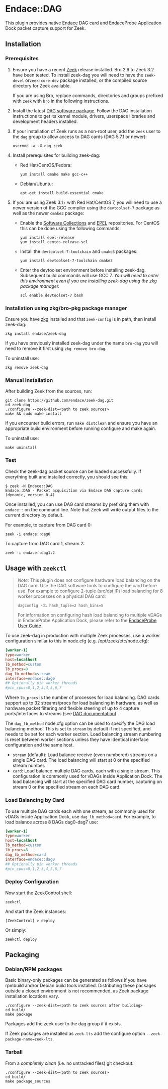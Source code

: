 
Endace::DAG
=================================

This plugin provides native [Endace](https://www.endace.com/) DAG card and
EndaceProbe Application Dock packet capture support for Zeek.

Installation
--------------------

### Prerequisites
1. Ensure you have a recent [Zeek](https://www.zeek.org/download/) release
   installed. Bro 2.6 to Zeek 3.2 have been tested. To install zeek-dag you will
   need to have the ``zeek-devel`` or``zeek-core-dev`` package installed, or the
   compiled source directory for Zeek available.

   If you are using Bro, replace commands, directories and groups prefixed with
   ``zeek`` with ``bro`` in the following instructions.

2. Install the latest [DAG software package](https://www.endace.com/support).
   Follow the DAG installation instructions to get its kernel module, drivers,
   userspace libraries and development headers installed.

3. If your installation of Zeek runs as a non-root user, add the ``zeek`` user
   to the ``dag`` group to allow access to DAG cards (DAG 5.7.1 or newer):
    ````
    usermod -a -G dag zeek
    ````

4. Install prerequisites for building zeek-dag:
   * Red Hat/CentOS/Fedora:
        ````
        yum install cmake make gcc-c++
        ````
   * Debian/Ubuntu:
        ````
        apt-get install build-essential cmake
        ````

5. If you are using Zeek 3.1+ with Red Hat/CentOS 7, you will need to use a
   newer version of the GCC compiler using the ``devtoolset-7`` package as well
   as the newer ``cmake3`` package:

   * Enable the
     [Software Collections](https://developers.redhat.com/products/developertoolset/hello-world) and
     [EPEL](https://fedoraproject.org/wiki/EPEL) repositories. For CentOS
     this can be done using the following commands:
        ````
        yum install epel-release
        yum install centos-release-scl
        ````

   * Install the ``devtoolset-7-toolchain`` and ``cmake3`` packages:
        ````
        yum install devtoolset-7-toolchain cmake3
        ````

   * Enter the devtoolset environment before installing zeek-dag. Subsequent
     build commands will use GCC 7. *You will need to enter this environment
     even if you are installing zeek-dag using the zkg package manager.*
        ````
        scl enable devtoolset-7 bash
        ````

### Installation using zkg/bro-pkg package manager
Ensure you have
[zkg](https://docs.zeek.org/projects/package-manager/en/stable/quickstart.html)
installed and that ``zeek-config`` is in path, then install zeek-dag:

    zkg install endace/zeek-dag

If you have previously installed zeek-dag under the name ``bro-dag`` you will
need to remove it first using ``zkg remove bro-dag``.

To uninstall use:

    zkg remove zeek-dag

### Manual Installation
After building Zeek from the sources, run:

    git clone https://github.com/endace/zeek-dag.git
    cd zeek-dag
    ./configure --zeek-dist=<path to zeek sources>
    make && sudo make install

If you encounter build errors, run ``make distclean`` and ensure you have an
appropriate build environment before running configure and make again.

To uninstall use:

    make uninstall

### Test
Check the zeek-dag packet source can be loaded successfully. If everything built
and installed correctly, you should see this:

    $ zeek -N Endace::DAG
    Endace::DAG - Packet acquisition via Endace DAG capture cards (dynamic, version 0.4)

Once installed, you can use DAG card streams by prefixing them with ``endace::``
on the command line. Note that Zeek will write output files to the current
directory by default.

For example, to capture from
DAG card 0:

    zeek -i endace::dag0

To capture from DAG card 1, stream 2:

    zeek -i endace::dag1:2

Usage with ``zeekctl``
----------------------

> *Note:* This plugin does not configure hardware load balancing on the DAG
> card. Use the DAG software tools to configure the card before use. For example
> to configure 2-tuple (src/dst IP) load balancing for 8 worker processes on a
> physical DAG card:
>
> ````
> dagconfig -d1 hash_tuple=2 hash_bins=8
> ````
>
> For information on configuring hash load balancing to multiple vDAGs in
> EndaceProbe Application Dock, please refer to the
> [EndaceProbe User Guide](https://www.endace.com/support).

To use zeek-dag in production with multiple Zeek processes, use a worker
configuration similar to this in node.cfg (e.g. /opt/zeek/etc/node.cfg):

```` ini
[worker-1]
type=worker
host=localhost
lb_method=custom
lb_procs=8
dag_lb_method=stream
interface=endace::dag0
## Optionally pin worker threads
#pin_cpus=0,1,2,3,4,5,6,7
````

Where ``lb_procs`` is the number of processes for load balancing. DAG cards
support up to 32 streams/procs for load balancing in hardware, as well as
hardware packet filtering and flexible steering of up to 4 capture
ports/interfaces to streams
(see [DAG documentation](https://www.endace.com/support)).

The ``dag_lb_method`` node.cfg option can be used to specify the DAG load
balancing method. This is set to ``stream`` by default if not specified, and
needs to be set for each worker section. Load balancing stream numbering is
reset between worker sections unless they have identical interface configuration
and the same host.

   * ``stream`` (default): Load balance receive (even numbered) streams on a
     single DAG card. The load balancing will start at 0 or the specified stream
     number.
   * ``card``: Load balance multiple DAG cards, each with a single stream. This
     configuration is commonly used for vDAGs inside Application Dock. The load
     balancing will start at the specified DAG card number, capturing on stream
     0 or the specified stream on each DAG card.

### Load Balancing by Card

To use multiple DAG cards each with one stream, as commonly used for vDAGs
inside Application Dock, use ``dag_lb_method=card``. For example, to load
balance across 8 DAGs dag0-dag7 use:

```` ini
[worker-1]
type=worker
host=localhost
lb_method=custom
lb_procs=8
dag_lb_method=card
interface=endace::dag0
## Optionally pin worker threads
#pin_cpus=0,1,2,3,4,5,6,7
````

### Deploy Configuration
Now start the ZeekControl shell:

    zeekctl

And start the Zeek instances:

    [ZeekControl] > deploy

Or simply:

    zeekctl deploy

Packaging
---------
### Debian/RPM packages
Basic binary-only packages can be generated as follows if you have rpmbuild
and/or Debian build tools installed. Distributing these packages outside a
closed environment is not recommended, as Zeek package installation locations
vary.

    ./configure --zeek-dist=<path to zeek sources after building>
    cd build/
    make package

Packages add the zeek user to the dag group if it exists.

If Zeek packages are installed as ``zeek-lts`` add the configure option ``--zeek-package-name=zeek-lts``.

### Tarball
From a *completely clean* (i.e. no untracked files) git checkout:

    ./configure --zeek-dist=<path to zeek sources>
    cd build/
    make package_sources
